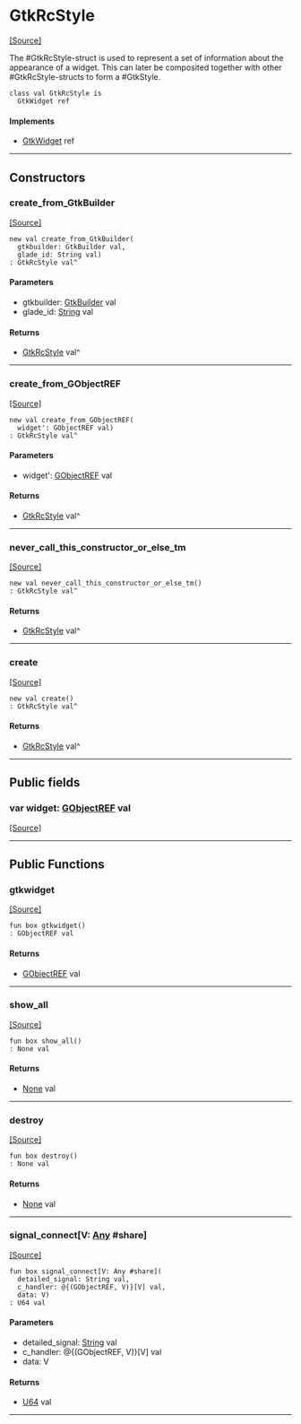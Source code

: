 # GtkRcStyle
<span class="source-link">[[Source]](src/gtk3/GtkRcStyle.md#L6)</span>

The #GtkRcStyle-struct is used to represent a set
of information about the appearance of a widget.
This can later be composited together with other
#GtkRcStyle-struct<!-- -->s to form a #GtkStyle.


```pony
class val GtkRcStyle is
  GtkWidget ref
```

#### Implements

* [GtkWidget](gtk3-GtkWidget.md) ref

---

## Constructors

### create_from_GtkBuilder
<span class="source-link">[[Source]](src/gtk3/GtkRcStyle.md#L17)</span>


```pony
new val create_from_GtkBuilder(
  gtkbuilder: GtkBuilder val,
  glade_id: String val)
: GtkRcStyle val^
```
#### Parameters

*   gtkbuilder: [GtkBuilder](gtk3-GtkBuilder.md) val
*   glade_id: [String](builtin-String.md) val

#### Returns

* [GtkRcStyle](gtk3-GtkRcStyle.md) val^

---

### create_from_GObjectREF
<span class="source-link">[[Source]](src/gtk3/GtkRcStyle.md#L20)</span>


```pony
new val create_from_GObjectREF(
  widget': GObjectREF val)
: GtkRcStyle val^
```
#### Parameters

*   widget': [GObjectREF](minimal-browser-..-gobject-GObjectREF.md) val

#### Returns

* [GtkRcStyle](gtk3-GtkRcStyle.md) val^

---

### never_call_this_constructor_or_else_tm
<span class="source-link">[[Source]](src/gtk3/GtkRcStyle.md#L23)</span>


```pony
new val never_call_this_constructor_or_else_tm()
: GtkRcStyle val^
```

#### Returns

* [GtkRcStyle](gtk3-GtkRcStyle.md) val^

---

### create
<span class="source-link">[[Source]](src/gtk3/GtkRcStyle.md#L27)</span>


```pony
new val create()
: GtkRcStyle val^
```

#### Returns

* [GtkRcStyle](gtk3-GtkRcStyle.md) val^

---

## Public fields

### var widget: [GObjectREF](minimal-browser-..-gobject-GObjectREF.md) val
<span class="source-link">[[Source]](src/gtk3/GtkRcStyle.md#L13)</span>



---

## Public Functions

### gtkwidget
<span class="source-link">[[Source]](src/gtk3/GtkRcStyle.md#L15)</span>


```pony
fun box gtkwidget()
: GObjectREF val
```

#### Returns

* [GObjectREF](minimal-browser-..-gobject-GObjectREF.md) val

---

### show_all
<span class="source-link">[[Source]](src/gtk3/GtkWidget.md#L4)</span>


```pony
fun box show_all()
: None val
```

#### Returns

* [None](builtin-None.md) val

---

### destroy
<span class="source-link">[[Source]](src/gtk3/GtkWidget.md#L7)</span>


```pony
fun box destroy()
: None val
```

#### Returns

* [None](builtin-None.md) val

---

### signal_connect\[V: [Any](builtin-Any.md) #share\]
<span class="source-link">[[Source]](src/gtk3/GtkWidget.md#L10)</span>


```pony
fun box signal_connect[V: Any #share](
  detailed_signal: String val,
  c_handler: @{(GObjectREF, V)}[V] val,
  data: V)
: U64 val
```
#### Parameters

*   detailed_signal: [String](builtin-String.md) val
*   c_handler: @{(GObjectREF, V)}[V] val
*   data: V

#### Returns

* [U64](builtin-U64.md) val

---

